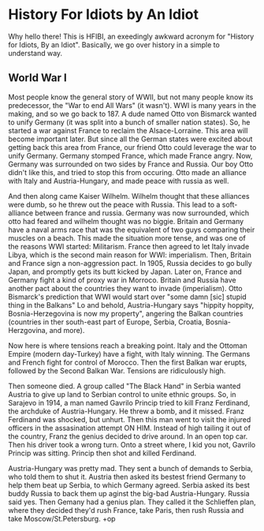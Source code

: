 # History For Idiots by An Idiot

Why hello there!
This is HFIBI, an exeedingly awkward acronym for "History for Idiots, By an Idiot". Basically, we go over history in a simple to understand way. 


## World War I
Most people know the general story of WWII, but not many people know its predecessor, the "War to end All Wars" (it wasn't). WWI is many years in the making, and so we go back to 187. 
A dude named  Otto von Bismarck wanted to unify Germany (it was split into a bunch of smaller nation states). So, he started a war against France to reclaim the Alsace-Lorraine. This area will become important later. But since all the German states were excited about getting back this area from France, our friend Otto could leverage the war to unify Germany. Germany stomped France, which made France angry. Now, Germany was surrounded on two sides by France and Russia. Our boy Otto didn't like this, and tried to stop this from occuring. Otto made an alliance with Italy and Austria-Hungary, and made peace with russia as well. 

And then along came Kaiser Wilhelm. Wilhelm thought that these alliances were dumb, so he threw out the peace with Russia. This lead to a soft-alliance between france and russia. Germany was now surrounded, which otto had feared and wilhelm thought was no biggie. Britain and Germany have a naval arms race that was the equivalent of two guys comparing their muscles on a beach. This made the situation more tense, and was one of the reasons WWI started: Militarism. France then agreed to let Italy invade Libya, which is the second main reason for WWI: imperialism. Then, Britain and France sign a non-aggression pact. In 1905, Russia decides to go bully Japan, and promptly gets its butt kicked by Japan. Later on, France and Germany fight a kind of proxy war in Morroco. Britain and Russia have another pact about the countries they want to invade (imperialism). Otto Bismarck's prediction that WWI would start over "some damn [sic] stupid thing in the Balkans" Lo and behold, Austria-Hungary says "hippity hoppity, Bosnia-Herzegovina is now my property", angering the Balkan countries (countries in ther south-east part of Europe, Serbia, Croatia, Bosnia-Herzgovina, and more). 

Now here is where tensions reach a breaking point. Italy and the Ottoman Empire (modern day-Turkey) have a fight, with Italy winning. The Germans and French fight for control of Morocco. Then the first Balkan war erupts, followed by the Second Balkan War. Tensions are ridiculously high. 

Then someone died. A group called "The Black Hand" in Serbia wanted Austria to give up land to Serbian control to unite ethnic groups. So, in Sarajevo in 1914, a man named Gavrilo Princip tried to kill Franz Ferdinand, the archduke of Austria-Hungary. He threw a bomb, and it missed. Franz Ferdinand was shocked, but unhurt. Then this man went to visit the injured officers in the assasination attempt ON HIM. Instead of high tailing it out of the country, Franz the genius decided to drive around. In an open top car. Then his driver took a wrong turn. Onto a street where, I kid you not, Gavrilo Princip was sitting. Princip then 
shot and killed Ferdinand. 

Austria-Hungary was pretty mad. They sent a bunch of demands to Serbia, who told them to shut it. Austria then asked its bestest friend Germany to help them beat up Serbia, to which Germany agreed. Serbia asked its best buddy Russia to back them up aginst the big-bad Austria-Hungary. Russia said yes. Then Gemany had a genius plan. They called it the Schlieffen plan, where they decided they'd rush France, take Paris, then rush Russia and take Moscow/St.Petersburg. +op
